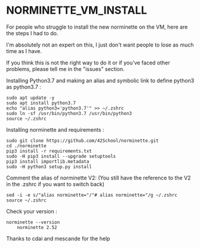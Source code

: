 # NORMINETTE_VM_INSTALL

For people who struggle to install the new norminette on the VM, here are the steps I had to do.

I'm absolutely not an expert on this, I just don't want people to lose as much time as I have.

If you think this is not the right way to do it or if you've faced other problems, please tell me in the "issues" section.



Installing Python3.7 and making an alias and symbolic link to define python3 as python3.7 :
```
sudo apt update -y
sudo apt install python3.7
echo "alias python3='python3.7'" >> ~/.zshrc
sudo ln -sf /usr/bin/python3.7 /usr/bin/python3
source ~/.zshrc
```


Installing norminette and requirements :
```
sudo git clone https://github.com/42School/norminette.git
cd ./norminette
pip3 install -r requirements.txt
sudo -H pip3 install --upgrade setuptools
pip3 install importlib.metadata
sudo -H python3 setup.py install
```


Comment the alias of norminette V2: (You still have the reference to the V2 in the .zshrc if you want to switch back)
```
sed -i -e s/"alias norminette="/"# alias norminette="/g ~/.zshrc
source ~/.zshrc
```


Check your version :
```
norminette --version
    norminette 2.52
```

Thanks to cdai and mescande for the help
